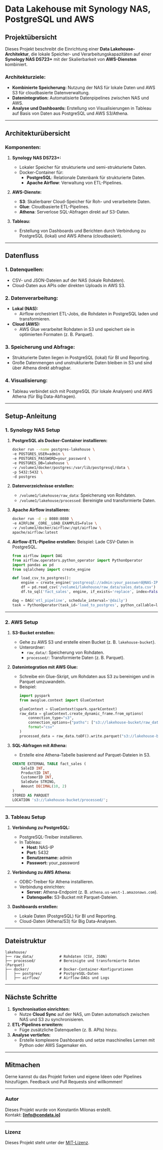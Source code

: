 # **Data Lakehouse mit Synology NAS, PostgreSQL und AWS**

## **Projektübersicht**
Dieses Projekt beschreibt die Einrichtung einer **Data Lakehouse-Architektur**, die lokale Speicher- und Verarbeitungskapazitäten auf einer **Synology NAS DS723+** mit der Skalierbarkeit von **AWS-Diensten** kombiniert. 

### **Architekturziele:**
- **Kombinierte Speicherung:** Nutzung der NAS für lokale Daten und AWS S3 für cloudbasierte Datenverwaltung.
- **Datenintegration:** Automatisierte Datenpipelines zwischen NAS und AWS.
- **Analyse und Dashboards:** Erstellung von Visualisierungen in Tableau auf Basis von Daten aus PostgreSQL und AWS S3/Athena.

---

## **Architekturübersicht**

### **Komponenten:**
1. **Synology NAS DS723+:**
   - Lokaler Speicher für strukturierte und semi-strukturierte Daten.
   - Docker-Container für:
     - **PostgreSQL**: Relationale Datenbank für strukturierte Daten.
     - **Apache Airflow**: Verwaltung von ETL-Pipelines.

2. **AWS-Dienste:**
   - **S3**: Skalierbarer Cloud-Speicher für Roh- und verarbeitete Daten.
   - **Glue**: Cloudbasierte ETL-Pipelines.
   - **Athena**: Serverlose SQL-Abfragen direkt auf S3-Daten.

3. **Tableau:**
   - Erstellung von Dashboards und Berichten durch Verbindung zu PostgreSQL (lokal) und AWS Athena (cloudbasiert).

---

## **Datenfluss**

### **1. Datenquellen:**
- CSV- und JSON-Dateien auf der NAS (lokale Rohdaten).
- Cloud-Daten aus APIs oder direkten Uploads in AWS S3.

### **2. Datenverarbeitung:**
- **Lokal (NAS):**
  - Airflow orchestriert ETL-Jobs, die Rohdaten in PostgreSQL laden und transformieren.
- **Cloud (AWS):**
  - AWS Glue verarbeitet Rohdaten in S3 und speichert sie in optimierten Formaten (z. B. Parquet).

### **3. Speicherung und Abfrage:**
- Strukturierte Daten liegen in PostgreSQL (lokal) für BI und Reporting.
- Große Datenmengen und unstrukturierte Daten bleiben in S3 und sind über Athena direkt abfragbar.

### **4. Visualisierung:**
- Tableau verbindet sich mit PostgreSQL (für lokale Analysen) und AWS Athena (für Big Data-Abfragen).

---

## **Setup-Anleitung**

### **1. Synology NAS Setup**
1. **PostgreSQL als Docker-Container installieren:**
   ```bash
   docker run --name postgres-lakehouse \
   -e POSTGRES_USER=admin \
   -e POSTGRES_PASSWORD=your_password \
   -e POSTGRES_DB=lakehouse \
   -v /volume1/docker/postgres:/var/lib/postgresql/data \
   -p 5432:5432 \
   -d postgres
   ```

2. **Datenverzeichnisse erstellen:**
   - `/volume1/lakehouse/raw_data`: Speicherung von Rohdaten.
   - `/volume1/lakehouse/processed`: Bereinigte und transformierte Daten.

3. **Apache Airflow installieren:**
   ```bash
   docker run -d -p 8080:8080 \
   -e AIRFLOW__CORE__LOAD_EXAMPLES=False \
   -v /volume1/docker/airflow:/opt/airflow \
   apache/airflow:latest
   ```

4. **Airflow-ETL-Pipeline erstellen:**
   Beispiel: Lade CSV-Daten in PostgreSQL.
   ```python
   from airflow import DAG
   from airflow.operators.python_operator import PythonOperator
   import pandas as pd
   from sqlalchemy import create_engine

   def load_csv_to_postgres():
       engine = create_engine('postgresql://admin:your_password@NAS-IP:5432/lakehouse')
       df = pd.read_csv('/volume1/lakehouse/raw_data/sales_data.csv')
       df.to_sql('fact_sales', engine, if_exists='replace', index=False)

   dag = DAG('etl_pipeline', schedule_interval='@daily')
   task = PythonOperator(task_id='load_to_postgres', python_callable=load_csv_to_postgres, dag=dag)
   ```

---

### **2. AWS Setup**
1. **S3-Bucket erstellen:**
   - Gehe zu AWS S3 und erstelle einen Bucket (z. B. `lakehouse-bucket`).
   - Unterordner:
     - `raw_data/`: Speicherung von Rohdaten.
     - `processed/`: Transformierte Daten (z. B. Parquet).

2. **Datenintegration mit AWS Glue:**
   - Schreibe ein Glue-Skript, um Rohdaten aus S3 zu bereinigen und in Parquet umzuwandeln.
   - Beispiel:
     ```python
     import pyspark
     from awsglue.context import GlueContext

     glueContext = GlueContext(spark.sparkContext)
     raw_data = glueContext.create_dynamic_frame.from_options(
         connection_type="s3",
         connection_options={"paths": ["s3://lakehouse-bucket/raw_data/"]},
         format="csv"
     )
     processed_data = raw_data.toDF().write.parquet("s3://lakehouse-bucket/processed/")
     ```

3. **SQL-Abfragen mit Athena:**
   - Erstelle eine Athena-Tabelle basierend auf Parquet-Dateien in S3.
   ```sql
   CREATE EXTERNAL TABLE fact_sales (
       SaleID INT,
       ProductID INT,
       CustomerID INT,
       SaleDate STRING,
       Amount DECIMAL(10, 2)
   )
   STORED AS PARQUET
   LOCATION 's3://lakehouse-bucket/processed/';
   ```

---

### **3. Tableau Setup**
1. **Verbindung zu PostgreSQL:**
   - PostgreSQL-Treiber installieren.
   - In Tableau:
     - **Host:** NAS-IP
     - **Port:** 5432
     - **Benutzername:** admin
     - **Passwort:** your_password

2. **Verbindung zu AWS Athena:**
   - ODBC-Treiber für Athena installieren.
   - Verbindung einrichten:
     - **Server:** Athena-Endpoint (z. B. `athena.us-west-1.amazonaws.com`).
     - **Datenquelle:** S3-Bucket mit Parquet-Dateien.

3. **Dashboards erstellen:**
   - Lokale Daten (PostgreSQL) für BI und Reporting.
   - Cloud-Daten (Athena/S3) für Big Data-Analysen.

---

## **Dateistruktur**
```plaintext
lakehouse/
├── raw_data/            # Rohdaten (CSV, JSON)
├── processed/           # Bereinigte und transformierte Daten (Parquet)
├── docker/              # Docker-Container-Konfigurationen
│   ├── postgres/        # PostgreSQL-Daten
│   ├── airflow/         # Airflow-DAGs und Logs
```

---

## **Nächste Schritte**
1. **Synchronisation einrichten:**
   - Nutze **Cloud Sync** auf der NAS, um Daten automatisch zwischen NAS und S3 zu synchronisieren.
2. **ETL-Pipelines erweitern:**
   - Füge zusätzliche Datenquellen (z. B. APIs) hinzu.
3. **Analyse vertiefen:**
   - Erstelle komplexere Dashboards und setze maschinelles Lernen mit Python oder AWS Sagemaker ein.

---

## **Mitmachen**
Gerne kannst du das Projekt forken und eigene Ideen oder Pipelines hinzufügen. Feedback und Pull Requests sind willkommen!

---

### **Autor**
Dieses Projekt wurde von Konstantin Milonas erstellt.  
Kontakt: **[info@condata.io]**

---

### **Lizenz**
Dieses Projekt steht unter der [MIT-Lizenz](LICENSE).
